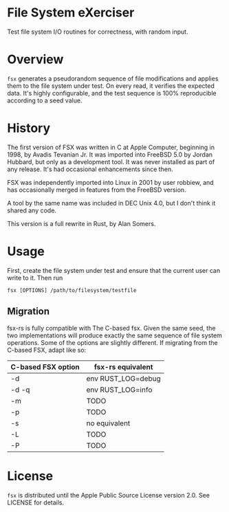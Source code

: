 # File System eXerciser

Test file system I/O routines for correctness, with random input.

# Overview

`fsx` generates a pseudorandom sequence of file modifications and applies them
to the file system under test.  On every read, it verifies the expected data.
It's highly configurable, and the test sequence is 100% reproducible according
to a seed value.

# History

The first version of FSX was written in C at Apple Computer, beginning in 1998,
by Avadis Tevanian Jr.  It was imported into FreeBSD 5.0 by Jordan Hubbard, but
only as a development tool.  It was never installed as part of any release.
It's had occasional enhancements since then.

FSX was independently imported into Linux in 2001 by user robbiew, and has
occasionally merged in features from the FreeBSD version.

A tool by the same name was included in DEC Unix 4.0, but I don't think it
shared any code.

This version is a full rewrite in Rust, by Alan Somers.

# Usage

First, create the file system under test and ensure that the current user can
write to it.  Then run

`fsx [OPTIONS] /path/to/filesystem/testfile`

## Migration

fsx-rs is fully compatible with The C-based fsx.  Given the same seed, the two
implementations will produce exactly the same sequence of file system
operations.  Some of the options are slightly different.  If migrating from the
C-based FSX, adapt like so:

| C-based FSX option | fsx-rs equivalent  |
| ------------------ | ------------------ |
| -d                 | env RUST_LOG=debug |
| -d -q              | env RUST_LOG=info  |
| -m                 | TODO               |
| -p                 | TODO               |
| -s                 | no equivalent      |
| -L                 | TODO               |
| -P                 | TODO               |

# License

`fsx` is distributed until the Apple Public Source License version 2.0.  See
LICENSE for details.
